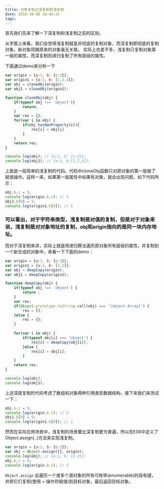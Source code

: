 ```yaml
---
title: 对象复制之深复制和浅复制
date: 2018-10-08 16:44:31
tags:
---
```


首先我们先来了解一下深复制和浅复制之前的区别。

从字面上来看，我们会觉得浅复制就是非彻底的复制对象，而深复制即彻底的复制对象，新对象将跟原来的对象毫无关联。
实际上也差不多，浅复制只复制对象第一层的属性，而深复制则递归复制了所有层级的属性。

下面通过demo来分析一下
```js
var origin = {a:1, b: {c:2}};
var origin1 = {a:1, b: [1,2,3]};
var obj = cloneObj(origin);
var obj1 = cloneObj(origin1);

function cloneObj(obj) {
    if(typeof obj !== 'object'){
        return;
    }
    var res = {};
    for(var i in obj) {
        if(obj.hasOwnProperty(i)){
            res[i] = obj[i]
        }
    }
    return res;
}

console.log(obj); // {a:1, b: {c:2}};
console.log(obj1); // {a:1, b:[1,2,3]};
```
上面是一段简单的浅复制的代码，代码中cloneObj函数只对原对象的第一层做了赋值操作。这样一来，如果第一层属性中如果有对象，就会出现问题，如下代码所示：
```js
obj.b.c = 5;
console.log(origin.b.c); // 5
obj1.b[0] = 5;
console.log(origin1.b[0]); // 5
```
### 可以看出，对于字符串类型，浅复制是对值的复制，但是对于对象来说，浅复制是对对象地址的复制，obj和origin指向的是同一块内存地址。

而对于深复制来讲，实际上就是用递归算法遍历原对象所有层级的属性，并复制到一个新生成的对象中，来看一下下面的demo：
```js
var origin = {a:1, b: {c:2}};
var origin1 = {a:1, b: [1,2]};
var obj = deepCopy(origin);
var obj1 = deepCopy(origin1);

function deepCopy(obj) {
    if(typeof obj !== 'object') {
        return ;
    }
    var res;
    if(Object.prototype.toString.call(obj) === '[object Array]') {
        res = [];
    }else {
        res = {};
    }
    
    for(var i in obj) {
        if(typeof obj[i] === 'object') {
            res[i] = deepCopy(obj[i]);
        }else {
            res[i] = obj[i];
        }
    }
    return res;
}

console.log(obj);
console.log(obj1);
```
上述深度复制的代码考虑了数组和对象两种引用类型数据结构，接下来我们来测试一下：
```js
obj.b.c = 5;
console.log(origin.b.c); // 2
obj1.b[0] = 5;
console.log(origin1.b[0]); // 1
```

然而在实际应用场景中，浅复制的场景要比深复制更为普遍，所以在ES6中定义了Object.assign(..)方法来实现浅复制。
```js
var origin = {a:1, b: {c:2}};
var obj = Object.assign({}, origin);
console.log(obj); // {a:1, b: {c:2}};
obj.b.c = 5;
console.log(origin.b.c); // 5
```
`Object.assign` 会遍历一个或多个源对象的所有可枚举(enumerable)的自有键，并把它们复制(使用 = 操作符赋值)到目标对象，最后返回目标对象。

